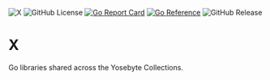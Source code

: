 ![X](https://img.shields.io/badge/Yosebyte-X-blue)
![GitHub License](https://img.shields.io/github/license/yosebyte/x)
[![Go Report Card](https://goreportcard.com/badge/github.com/yosebyte/x)](https://goreportcard.com/report/github.com/yosebyte/x)
[![Go Reference](https://pkg.go.dev/badge/github.com/yosebyte/x.svg)](https://pkg.go.dev/github.com/yosebyte/x)
![GitHub Release](https://img.shields.io/github/v/release/yosebyte/x)

# X

Go libraries shared across the Yosebyte Collections.
